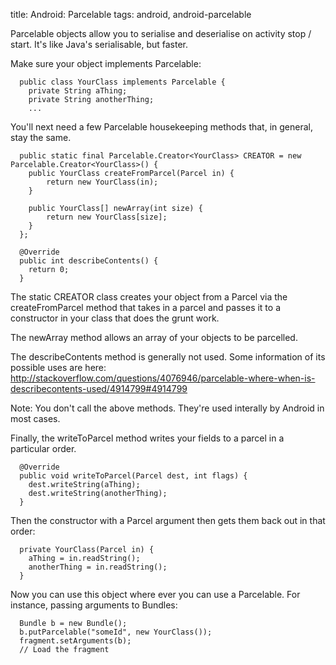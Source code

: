title: Android: Parcelable
tags: android, android-parcelable

Parcelable objects allow you to serialise and deserialise on activity stop / start. It's like Java's serialisable, but faster.

Make sure your object implements Parcelable:

      public class YourClass implements Parcelable {
        private String aThing;
        private String anotherThing;
        ...

You'll next need a few Parcelable housekeeping methods that, in general, stay the same.

      public static final Parcelable.Creator<YourClass> CREATOR = new Parcelable.Creator<YourClass>() {
      	public YourClass createFromParcel(Parcel in) {
      		return new YourClass(in);
      	}
      
      	public YourClass[] newArray(int size) {
      		return new YourClass[size];
      	}
      };
      
      @Override
      public int describeContents() {
        return 0;
      }	
      
The static CREATOR class creates your object from a Parcel via the createFromParcel method that takes in a parcel and passes it to a constructor in your class that does the grunt work.

The newArray method allows an array of your objects to be parcelled.

The describeContents method is generally not used. Some information of its possible uses are here: http://stackoverflow.com/questions/4076946/parcelable-where-when-is-describecontents-used/4914799#4914799

Note: You don't call the above methods. They're used interally by Android in most cases.

Finally, the writeToParcel method writes your fields to a parcel in a particular order.

      @Override
      public void writeToParcel(Parcel dest, int flags) {
      	dest.writeString(aThing);
      	dest.writeString(anotherThing);
      }

Then the constructor with a Parcel argument then gets them back out in that order:

      private YourClass(Parcel in) {
      	aThing = in.readString();
      	anotherThing = in.readString();
      }	

Now you can use this object where ever you can use a Parcelable. For instance, passing arguments to Bundles:

      Bundle b = new Bundle();
      b.putParcelable("someId", new YourClass());
      fragment.setArguments(b);
      // Load the fragment
